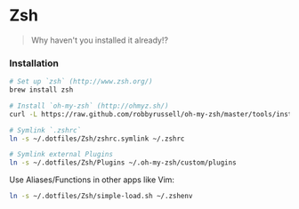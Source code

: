 
Zsh
===

> Why haven't you installed it already!?


### Installation

```bash
# Set up `zsh` (http://www.zsh.org/)
brew install zsh

# Install `oh-my-zsh` (http://ohmyz.sh/)
curl -L https://raw.github.com/robbyrussell/oh-my-zsh/master/tools/install.sh | sh

# Symlink `.zshrc`
ln -s ~/.dotfiles/Zsh/zshrc.symlink ~/.zshrc

# Symlink external Plugins
ln -s ~/.dotfiles/Zsh/Plugins ~/.oh-my-zsh/custom/plugins
```

Use Aliases/Functions in other apps like Vim:

```bash
ln -s ~/.dotfiles/Zsh/simple-load.sh ~/.zshenv
```

